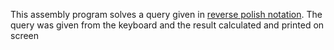 
This assembly program solves a query given in [reverse polish notation](https://en.wikipedia.org/wiki/Reverse_Polish_notation).
The query was given from the keyboard and the result calculated and printed on screen
